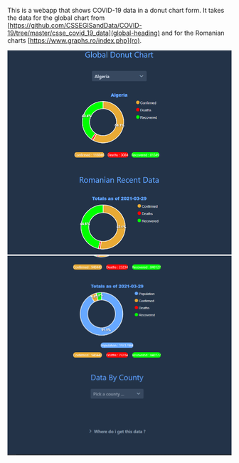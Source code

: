 
This is a webapp that shows COVID-19 data in a donut chart form.
It takes the data for the global chart from [https://github.com/CSSEGISandData/COVID-19/tree/master/csse_covid_19_data](global-heading) 
               and for the Romanian charts [https://www.graphs.ro/index.php](ro).
               
![alt text](https://github.com/marianpmd/covid-visualizer/blob/master/src/main/resources/META-INF/resources/images/Screenshot%202021-03-30%20230151.png)
![alt text](https://github.com/marianpmd/covid-visualizer/blob/master/src/main/resources/META-INF/resources/images/Screenshot%202021-03-30%20230218.png)